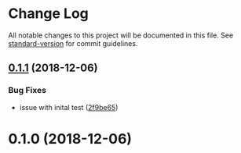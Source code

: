 # Change Log

All notable changes to this project will be documented in this file. See [standard-version](https://github.com/conventional-changelog/standard-version) for commit guidelines.

<a name="0.1.1"></a>
## [0.1.1](https://github.com/clair-design/vue-cli-plugin-clair/compare/v0.1.0...v0.1.1) (2018-12-06)


### Bug Fixes

* issue with inital test ([2f9be65](https://github.com/clair-design/vue-cli-plugin-clair/commit/2f9be65))



<a name="0.1.0"></a>
# 0.1.0 (2018-12-06)
